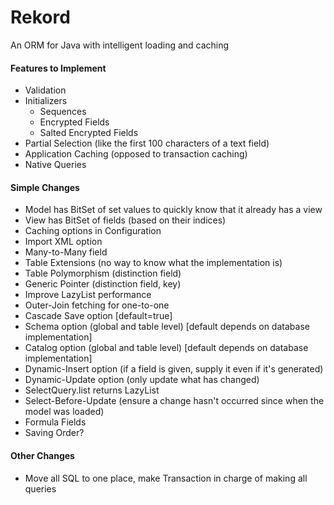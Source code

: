 Rekord
======

An ORM for Java with intelligent loading and caching

#### Features to Implement
- Validation
- Initializers
  - Sequences
  - Encrypted Fields
  - Salted Encrypted Fields
- Partial Selection (like the first 100 characters of a text field)
- Application Caching (opposed to transaction caching)
- Native Queries

#### Simple Changes
- Model has BitSet of set values to quickly know that it already has a view
- View has BitSet of fields (based on their indices)
- Caching options in Configuration
- Import XML option
- Many-to-Many field
- Table Extensions (no way to know what the implementation is)
- Table Polymorphism (distinction field)
- Generic Pointer (distinction field, key)
- Improve LazyList performance
- Outer-Join fetching for one-to-one
- Cascade Save option [default=true]
- Schema option (global and table level) [default depends on database implementation]
- Catalog option (global and table level) [default depends on database implementation]
- Dynamic-Insert option (if a field is given, supply it even if it's generated)
- Dynamic-Update option (only update what has changed)
- SelectQuery.list returns LazyList
- Select-Before-Update (ensure a change hasn't occurred since when the model was loaded)
- Formula Fields
- Saving Order?

#### Other Changes
- Move all SQL to one place, make Transaction in charge of making all queries
